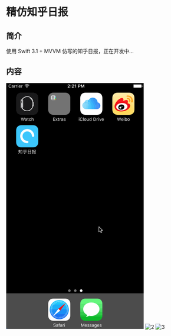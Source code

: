 # 精仿知乎日报
## 简介
使用 Swift 3.1 + MVVM 仿写的知乎日报，正在开发中...
## 内容
![1](https://github.com/One-self/ZhihuDaily/blob/master/DemoGif/1.gif)
![2](https://github.com/One-self/ZhihuDaily/blob/master/DemoGif/2.gif)
![3](https://github.com/One-self/ZhihuDaily/blob/master/DemoGif/3.gif)
